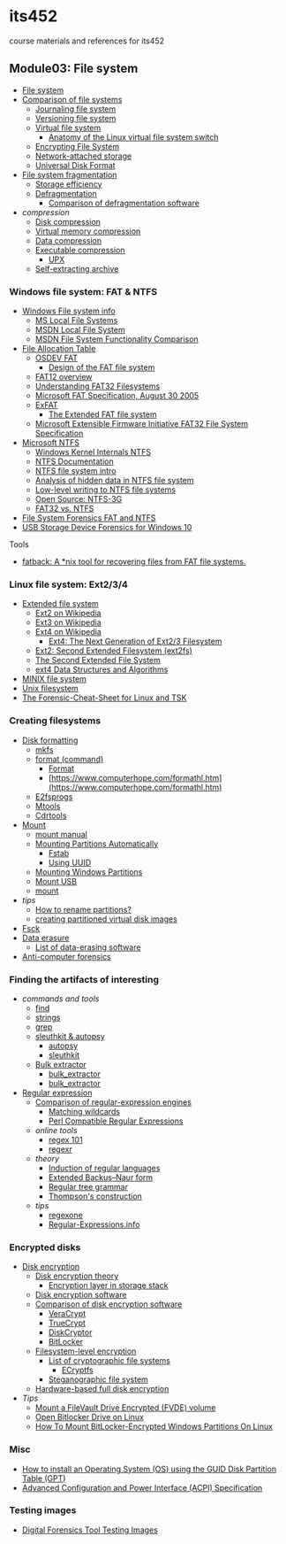 # its452
course materials and references for its452

## Module03: File system
* [File system](https://en.wikipedia.org/wiki/File_system)
* [Comparison of file systems](https://en.wikipedia.org/wiki/Comparison_of_file_systems)
  * [Journaling file system](https://en.wikipedia.org/wiki/Journaling_file_system)
  * [Versioning file system](https://en.wikipedia.org/wiki/Versioning_file_system)
  * [Virtual file system](https://en.wikipedia.org/wiki/Virtual_file_system)
    * [Anatomy of the Linux virtual file system switch](https://developer.ibm.com/tutorials/l-virtual-filesystem-switch/)
  * [Encrypting File System](https://en.wikipedia.org/wiki/Encrypting_File_System)
  * [Network-attached storage](https://en.wikipedia.org/wiki/Network-attached_storage)
  * [Universal Disk Format](https://en.wikipedia.org/wiki/Universal_Disk_Format)
* [File system fragmentation](https://en.wikipedia.org/wiki/File_system_fragmentation)
  * [Storage efficiency](https://en.wikipedia.org/wiki/Storage_efficiency)
  * [Defragmentation](https://en.wikipedia.org/wiki/Defragmentation)
    * [Comparison of defragmentation software](https://en.wikipedia.org/wiki/Comparison_of_defragmentation_software)
* _compression_
  * [Disk compression](https://en.wikipedia.org/wiki/Disk_compression)
  * [Virtual memory compression](https://en.wikipedia.org/wiki/Virtual_memory_compression)
  * [Data compression](https://en.wikipedia.org/wiki/Data_compression)
  * [Executable compression](https://en.wikipedia.org/wiki/Executable_compression)
    * [UPX](https://en.wikipedia.org/wiki/UPX)
  * [Self-extracting archive](https://en.wikipedia.org/wiki/Self-extracting_archive)

### Windows file system: FAT & NTFS
* [Windows File system info](https://www.ntfs.com/index.html)
  * [MS Local File Systems](https://docs.microsoft.com/en-us/previous-versions/windows/desktop/legacy/aa364407\(v%3Dvs.85\))
  * [MSDN Local File System](https://docs.microsoft.com/en-us/windows/win32/fileio/file-systems)
  * [MSDN File System Functionality Comparison](https://docs.microsoft.com/en-us/windows/win32/fileio/filesystem-functionality-comparison)
* [File Allocation Table](https://en.wikipedia.org/wiki/File_Allocation_Table)
  * [OSDEV FAT](https://wiki.osdev.org/FAT)
    * [Design of the FAT file system](https://en.wikipedia.org/wiki/Design_of_the_FAT_file_system)
  * [FAT12 overview](./refs/FAT12overview.pdf)
  * [Understanding FAT32 Filesystems](https://www.pjrc.com/tech/8051/ide/fat32.html)
  * [Microsoft FAT Specification, August 30 2005](../../../labs/lab03/../../its452/labs/lab03/refs/MicrosoftFATSpecification2005.pdf)
  * [ExFAT](https://en.wikipedia.org/wiki/ExFAT)
    * [The Extended FAT file system](./refs/TheExtendedFATfilesystem.pdf)
  * [Microsoft Extensible Firmware Initiative FAT32 File System Specification](../../../labs/lab03/../../its452/labs/lab03/refs/msfat32filesystemspecification2000.pdf)
* [Microsoft NTFS](https://docs.microsoft.com/en-us/windows-server/storage/file-server/ntfs-overview)
  * [Windows Kernel Internals NTFS](./refs/NTFS.pdf)
  * [NTFS Documentation](./ref/../refs/NTFSDocumentation.pdf)
  * [NTFS file system intro](./ref/../refs/ntfsfilesystemintro.pdf)
  * [Analysis of hidden data in NTFS file system](./ref/../refs/ntfshiddendataanalysis.pdf)
  * [Low-level writing to NTFS file systems](./refs/p05report.pdf)
  * [Open Source: NTFS-3G](https://www.tuxera.com/community/open-source-ntfs-3g/)
  * [FAT32 vs. NTFS ](./refs/fat32vsntfs.pdf)
* [File System Forensics FAT and NTFS](./refs/FileSystemForensicsFATandNTFS.pdf)
* [USB Storage Device Forensics for Windows 10](refs/Arshadetal2017JournalofForensicSciences.pdf)

Tools
* [fatback: A *nix tool for recovering files from FAT file systems.](https://github.com/gaul/fatback)


### Linux file system: Ext2/3/4
* [Extended file system](https://en.wikipedia.org/wiki/Extended_file_system)
  * [Ext2 on Wikipedia](https://en.wikipedia.org/wiki/Ext2)
  * [Ext3 on Wikipedia](https://en.wikipedia.org/wiki/Ext3)
  * [Ext4 on Wikipedia](https://en.wikipedia.org/wiki/Ext4)
    * [Ext4: The Next Generation of Ext2/3 Filesystem](./refs/caom.pdf)
  * [Ext2: Second Extended Filesystem (ext2fs) ](https://wiki.osdev.org/Ext2)
  * [The Second Extended File System](https://www.nongnu.org/ext2-doc/ext2.html)
  * [ext4 Data Structures and Algorithms](https://www.kernel.org/doc/html/latest/filesystems/ext4/index.html)
* [MINIX file system](https://en.wikipedia.org/wiki/MINIX_file_system)
* [Unix filesystem](https://en.wikipedia.org/wiki/Unix_filesystem)
* [The Forensic-Cheat-Sheet for Linux and TSK](./refs/forensiccheatsheetForLinuxAndTSK.pdf)

### Creating filesystems
* [Disk formatting](https://en.wikipedia.org/wiki/Disk_formatting)
  * [mkfs](https://en.wikipedia.org/wiki/Mkfs)
  * [format (command)](https://en.wikipedia.org/wiki/Format_(command))
    * [Format](https://docs.microsoft.com/en-us/windows-server/administration/windows-commands/format)
    * [https://www.computerhope.com/formathl.htm](https://www.computerhope.com/formathl.htm)
  * [E2fsprogs](https://en.wikipedia.org/wiki/E2fsprogs)
  * [Mtools](https://en.wikipedia.org/wiki/Mtools)
  * [Cdrtools](https://en.wikipedia.org/wiki/Cdrtools)
* [Mount](https://help.ubuntu.com/community/Mount)
  * [mount manual](http://manpages.ubuntu.com/manpages/focal/man8/mount.8.html)
  * [Mounting Partitions Automatically](https://help.ubuntu.com/community/AutomaticallyMountPartitions)
    * [Fstab](https://help.ubuntu.com/community/Fstab)
    * [Using UUID](https://help.ubuntu.com/community/UsingUUID)
  * [Mounting Windows Partitions](https://help.ubuntu.com/community/MountingWindowsPartitions)
  * [Mount USB](https://help.ubuntu.com/community/Mount/USB)
  * [mount](https://en.wikipedia.org/wiki/Mount_(Unix)mount)
* _tips_
  * [How to rename partitions?](https://askubuntu.com/questions/276911/how-to-rename-partitions)
  * [creating partitioned virtual disk images](https://adayinthelifeof.nl/2011/10/11/creating-partitioned-virtual-disk-images/)
* [Fsck](https://en.wikipedia.org/wiki/Fsck)
* [Data erasure](https://en.wikipedia.org/wiki/Data_erasure)
  * [List of data-erasing software](https://en.wikipedia.org/wiki/List_of_data-erasing_software)
* [Anti-computer forensics](https://en.wikipedia.org/wiki/Anti-computer_forensics)

### Finding the artifacts of interesting
* _commands and tools_
  * [find](https://en.wikipedia.org/wiki/Find_(Unix))
  * [strings](https://en.wikipedia.org/wiki/Strings_(Unix))
  * [grep](https://en.wikipedia.org/wiki/Grep)
  * [sleuthkit & autopsy](https://www.sleuthkit.org/)
    * [autopsy](http://sleuthkit.org/autopsy/docs/user-docs/)
    * [sleuthkit](http://wiki.sleuthkit.org/index.php?title=Help_Documents)
  * [Bulk extractor](https://forensicswiki.xyz/wiki/index.php?title=Bulk_extractor)
    * [bulk_extractor](https://github.com/simsong/bulk_extractor)
    * [bulk_extractor](http://downloads.digitalcorpora.org/downloads/bulk_extractor/)
* [Regular expression](https://en.wikipedia.org/wiki/Regular_expression)
  * [Comparison of regular-expression engines](https://en.wikipedia.org/wiki/Comparison_of_regular-expression_engines)
    * [Matching wildcards](https://en.wikipedia.org/wiki/Matching_wildcards)
    * [Perl Compatible Regular Expressions](https://en.wikipedia.org/wiki/Perl_Compatible_Regular_Expressions)
  * _online tools_
    * [regex 101](https://regex101.com/)
    * [regexr](https://regexr.com/)
  * _theory_
    * [Induction of regular languages](https://en.wikipedia.org/wiki/Induction_of_regular_languages)
    * [Extended Backus–Naur form](https://en.wikipedia.org/wiki/Extended_Backus%E2%80%93Naur_form)
    * [Regular tree grammar](https://en.wikipedia.org/wiki/Regular_tree_grammar)
    * [Thompson's construction](https://en.wikipedia.org/wiki/Thompson%27s_construction)
  * _tips_
    * [regexone](https://regexone.com/)
    * [Regular-Expressions.info](https://www.regular-expressions.info/)

### Encrypted disks
* [Disk encryption](https://en.wikipedia.org/wiki/Disk_encryption)
  * [Disk encryption theory](https://en.wikipedia.org/wiki/Disk_encryption_theory)
    * [Encryption layer in storage stack](https://en.wikipedia.org/wiki/Encryption_layer_in_storage_stack)
  * [Disk encryption software](https://en.wikipedia.org/wiki/Disk_encryption_software)
  * [Comparison of disk encryption software](https://en.wikipedia.org/wiki/Comparison_of_disk_encryption_software)
    * [VeraCrypt](https://en.wikipedia.org/wiki/VeraCrypt)
    * [TrueCrypt](https://en.wikipedia.org/wiki/TrueCrypt)
    * [DiskCryptor](https://en.wikipedia.org/wiki/DiskCryptor)
    * [BitLocker](https://en.wikipedia.org/wiki/BitLocker)
  * [Filesystem-level encryption](https://en.wikipedia.org/wiki/Filesystem-level_encryption)
    * [List of cryptographic file systems](https://en.wikipedia.org/wiki/List_of_cryptographic_file_systems)
      * [ECryptfs](https://en.wikipedia.org/wiki/ECryptfs)
    * [Steganographic file system](https://en.wikipedia.org/wiki/Steganographic_file_system)
  * [Hardware-based full disk encryption](https://en.wikipedia.org/wiki/Hardware-based_full_disk_encryption)
* _Tips_
  * [Mount a FileVault Drive Encrypted (FVDE) volume](https://github.com/libyal/libfvde/wiki/Mounting)
  * [Open Bitlocker Drive on Linux](https://www.ceos3c.com/open-source/open-bitlocker-drive-linux/)
  * [How To Mount BitLocker-Encrypted Windows Partitions On Linux](https://www.linuxuprising.com/2019/04/how-to-mount-bitlocker-encrypted.html)

### Misc
* [How to install an Operating System (OS) using the GUID Disk Partition Table (GPT)](./refs/gptwhitepaper11.pdf)
* [Advanced Configuration and Power Interface (ACPI) Specification](./refs/ACPI63finalJan30.pdf)

### Testing images
* [Digital Forensics Tool Testing Images](http://dftt.sourceforge.net/)
